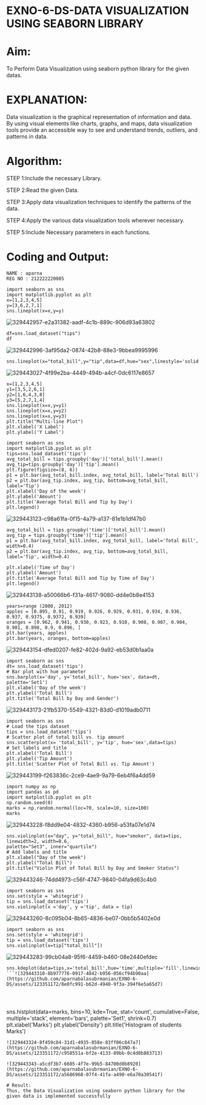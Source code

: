 # EXNO-6-DS-DATA VISUALIZATION USING SEABORN LIBRARY

# Aim:
  To Perform Data Visualization using seaborn python library for the given datas.

# EXPLANATION:
Data visualization is the graphical representation of information and data. By using visual elements like charts, graphs, and maps, data visualization tools provide an accessible way to see and understand trends, outliers, and patterns in data.

# Algorithm:
STEP 1:Include the necessary Library.

STEP 2:Read the given Data.

STEP 3:Apply data visualization techniques to identify the patterns of the data.

STEP 4:Apply the various data visualization tools wherever necessary.

STEP 5:Include Necessary parameters in each functions.

# Coding and Output:
```
NAME : aparna 
REG NO : 212222220005
```
```
import seaborn as sns
import matplotlib.pyplot as plt
x=[1,2,3,4,5]
y=[3,6,2,7,1]
sns.lineplot(x=x,y=y)
```
![329442957-e2a31382-aadf-4c1b-889c-906d93a63802](https://github.com/aparnabalasubrmanian/EXNO-6-DS/assets/123351172/af330d33-ea49-4619-80d9-831512667b27)





```
df=sns.load_dataset("tips")
df
```
![329442996-3af95da2-0874-42b8-88e3-9bbea9995996](https://github.com/aparnabalasubrmanian/EXNO-6-DS/assets/123351172/93ce2eb5-1823-4e7f-a2b1-577d31e63d3e)



```
sns.lineplot(x="total_bill",y="tip",data=df,hue="sex",linestyle='solid',legend="auto")
```
![329443027-4f99e2ba-4449-494b-a4cf-0dc6117e8657](https://github.com/aparnabalasubrmanian/EXNO-6-DS/assets/123351172/98c488cb-0260-4d42-b20e-5942f1ef865e)



```
x=[1,2,3,4,5]
y1=[3,5,2,6,1]
y2=[1,6,4,3,8]
y3=[5,2,7,1,4]
sns.lineplot(x=x,y=y1)
sns.lineplot(x=x,y=y2)
sns.lineplot(x=x,y=y3)
plt.title("Multi-line Plot")
plt.xlabel('X Label')
plt.ylabel('Y Label')
```

```
import seaborn as sns
import matplotlib.pyplot as plt
tips=sns.load_dataset('tips')
avg_total_bill = tips.groupby('day')['total_bill'].mean()
avg_tip=tips.groupby('day')['tip'].mean()
plt.figure(figsize=(8, 6))
p1 = plt.bar(avg_total_bill.index, avg_total_bill, label='Total Bill')
p2 = plt.bar(avg_tip.index, avg_tip, bottom=avg_total_bill, label='Tip')
plt.xlabel('Day of the week')
plt.ylabel('Amount')
plt.title('Average Total Bill and Tip by Day')
plt.legend()
```
![329443123-c98a61fa-0f15-4a79-a137-81e1b1df47b0](https://github.com/aparnabalasubrmanian/EXNO-6-DS/assets/123351172/cd4ba2ac-cd4e-49e2-87c7-09ebc8205425)



```
avg_total_bill = tips.groupby('time')['total_bill'].mean()
avg_tip = tips.groupby('time')['tip'].mean()
p1 = plt.bar(avg_total_bill.index, avg_total_bill, label='Total Bill', width=0.4)
p2 = plt.bar(avg_tip.index, avg_tip, bottom=avg_total_bill, label='Tip', width=0.4)

plt.xlabel('Time of Day')
plt.ylabel('Amount')
plt.title('Average Total Bill and Tip by Time of Day')
plt.legend()
```
![329443138-a50066b6-f31a-4617-9080-dd4e0b8e4153](https://github.com/aparnabalasubrmanian/EXNO-6-DS/assets/123351172/f36ee867-949e-474e-8c45-3575060db91d)



```
years=range (2000, 2012)
apples = [0.895, 0.91, 0.919, 0.926, 0.929, 0.931, 0.934, 0.936, 0.937, 0.9375, 0.9372, 0.939]
oranges = [0.962, 0.941, 0.930, 0.923, 0.918, 0.908, 0.907, 0.904, 0.901, 0.898, 0.9, 0.896, ]
plt.bar(years, apples)
plt.bar(years, oranges, bottom=apples)
```

![329443154-dfed0207-fe82-402d-9a92-eb53d0b1aa0a](https://github.com/aparnabalasubrmanian/EXNO-6-DS/assets/123351172/33d41535-b502-40c9-8402-9e7e432fe03c)

```
import seaborn as sns
dt= sns.load_dataset('tips')
# Bar plot with hue parameter
sns.barplot(x='day', y='total_bill', hue='sex', data=dt, palette='Set1')
plt.xlabel('Day of the week')
plt.ylabel('Total Bill')
plt.title('Total Bill by Day and Gender')
```
![329443173-21fb5370-5549-4321-83d0-d1019adb0711](https://github.com/aparnabalasubrmanian/EXNO-6-DS/assets/123351172/9eb2735d-50ca-4f88-af64-d2326cd4a0ec)



```
import seaborn as sns
# Load the tips dataset
tips = sns.load_dataset('tips')
# Scatter plot of total bill vs. tip amount
sns.scatterplot(x= 'total_bill', y='tip', hue='sex',data=tips)
# Set labels and title
plt.xlabel('Total Bill')
plt.ylabel('Tip Amount')
plt.title('Scatter Plot of Total Bill vs. Tip Amount')
```
![329443199-f263836c-2ce9-4ae9-9a79-6eb4f6a4dd59](https://github.com/aparnabalasubrmanian/EXNO-6-DS/assets/123351172/3d686735-cedc-4039-9a64-3261b3ddbaf2)



```
import numpy as np
import pandas as pd
import matplotlib.pyplot as plt
np.random.seed(0)
marks = np.random.normal(loc=70, scale=10, size=100)
marks
```
![329443228-f8dd9e04-4832-4360-b956-a53fa07e1d74](https://github.com/aparnabalasubrmanian/EXNO-6-DS/assets/123351172/c848530f-128a-4ce7-9d06-c232d5bdb1d7)


```
sns.violinplot(x="day", y="total_bill", hue="smoker", data=tips, linewidth=2, width=0.6,
palette="Set3", inner="quartile")
# Add labels and title
plt.xlabel("Day of the week")
plt.ylabel("Total Bill")
plt.title("Violin Plot of Total Bill by Day and Smoker Status")
```
![329443246-74dd4973-c56f-4747-9840-04fa9d63c4b0](https://github.com/aparnabalasubrmanian/EXNO-6-DS/assets/123351172/798337be-8712-4c99-8ea4-24d51fed3ab3)




```
import seaborn as sns
sns.set(style = 'whitegrid')
tip = sns.load_dataset('tips')
sns.violinplot(x ='day', y ='tip', data = tip)
```

![329443260-8c095b04-8b65-4836-be07-0bb5b5402e0d](https://github.com/aparnabalasubrmanian/EXNO-6-DS/assets/123351172/7c793d8e-ce03-445a-8573-e3b0815883ec)


```
import seaborn as sns
sns.set(style = 'whitegrid')
tip = sns.load_dataset('tips')
sns.violinplot(x=tip["total_bill"])
```

![329443283-99cb04a8-95f6-4459-b460-08e2440efdec](https://github.com/aparnabalasubrmanian/EXNO-6-DS/assets/123351172/ab175d2e-5a38-4bae-b880-48ca70bb0b1b)


```
sns.kdeplot(data=tips,x='total_bill',hue='time',multiple='fill',linewidth=3,palette='Set2',alpha=0.8)
```![329443310-8b977776-0917-4842-b956-056cf94b90aa](https://github.com/aparnabalasubrmanian/EXNO-6-DS/assets/123351172/8e0fc991-b62d-4940-9f3a-394f6e5a65d7)




```
sns.histplot(data=marks, bins=10, kde=True, stat='count', cumulative=False, multiple='stack', element='bars', palette='Set1', shrink=0.7)
plt.xlabel('Marks')
plt.ylabel('Density')
plt.title('Histogram of students Marks')
```
![329443324-8f459c84-31d1-4935-858e-83ff06c847a7](https://github.com/aparnabalasubrmanian/EXNO-6-DS/assets/123351172/c958551a-bf2e-4133-89bb-0c4d0b883713)

![329443343-a5cdf3b7-6605-4f7e-99b5-84700d8b8920](https://github.com/aparnabalasubrmanian/EXNO-6-DS/assets/123351172/a5686968-07f4-41fa-a490-e6a70a30541f)

# Result:
Thus, the Data Visualization using seaborn python library for the given data is implemented successfully

